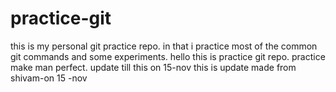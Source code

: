 # practice-git
this is my personal git practice repo. in that i practice most of the common git commands and some experiments. 
hello this is practice git repo.
practice make man perfect.
update till this on 15-nov
this is update made from shivam-on 15 -nov